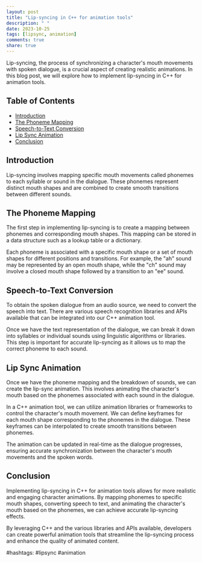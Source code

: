 ```yaml
---
layout: post
title: "Lip-syncing in C++ for animation tools"
description: " "
date: 2023-10-25
tags: [lipsync, animation]
comments: true
share: true
---
```


Lip-syncing, the process of synchronizing a character's mouth movements with spoken dialogue, is a crucial aspect of creating realistic animations. In this blog post, we will explore how to implement lip-syncing in C++ for animation tools.

## Table of Contents
- [Introduction](#introduction)
- [The Phoneme Mapping](#the-phoneme-mapping)
- [Speech-to-Text Conversion](#speech-to-text-conversion)
- [Lip Sync Animation](#lip-sync-animation)
- [Conclusion](#conclusion)

## Introduction
Lip-syncing involves mapping specific mouth movements called phonemes to each syllable or sound in the dialogue. These phonemes represent distinct mouth shapes and are combined to create smooth transitions between different sounds.

## The Phoneme Mapping
The first step in implementing lip-syncing is to create a mapping between phonemes and corresponding mouth shapes. This mapping can be stored in a data structure such as a lookup table or a dictionary.

Each phoneme is associated with a specific mouth shape or a set of mouth shapes for different positions and transitions. For example, the "ah" sound may be represented by an open mouth shape, while the "ch" sound may involve a closed mouth shape followed by a transition to an "ee" sound.

## Speech-to-Text Conversion
To obtain the spoken dialogue from an audio source, we need to convert the speech into text. There are various speech recognition libraries and APIs available that can be integrated into our C++ animation tool.

Once we have the text representation of the dialogue, we can break it down into syllables or individual sounds using linguistic algorithms or libraries. This step is important for accurate lip-syncing as it allows us to map the correct phoneme to each sound.

## Lip Sync Animation
Once we have the phoneme mapping and the breakdown of sounds, we can create the lip-sync animation. This involves animating the character's mouth based on the phonemes associated with each sound in the dialogue.

In a C++ animation tool, we can utilize animation libraries or frameworks to control the character's mouth movement. We can define keyframes for each mouth shape corresponding to the phonemes in the dialogue. These keyframes can be interpolated to create smooth transitions between phonemes.

The animation can be updated in real-time as the dialogue progresses, ensuring accurate synchronization between the character's mouth movements and the spoken words.

## Conclusion
Implementing lip-syncing in C++ for animation tools allows for more realistic and engaging character animations. By mapping phonemes to specific mouth shapes, converting speech to text, and animating the character's mouth based on the phonemes, we can achieve accurate lip-syncing effects.

By leveraging C++ and the various libraries and APIs available, developers can create powerful animation tools that streamline the lip-syncing process and enhance the quality of animated content.

#hashtags: #lipsync #animation